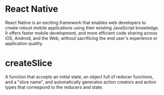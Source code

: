 # React Native

React Native is an exciting framework that enables web developers to create robust mobile applications using their existing JavaScript knowledge. It offers faster mobile development, and more efficient code sharing across iOS, Android, and the Web, without sacrificing the end user's experience or application quality.

# createSlice

A function that accepts an initial state, an object full of reducer functions, and a "slice name", and automatically generates action creators and action types that correspond to the reducers and state.

